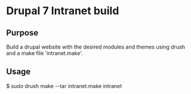 Drupal 7 Intranet build
========================

Purpose
-------

Build a drupal website with the desired modules and themes using drush and a make file 'intranet.make'.



Usage
-----
$ sudo drush make --tar intranet.make intranet